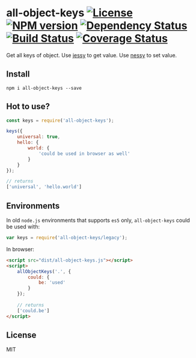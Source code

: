 # all-object-keys [![License][LicenseIMGURL]][LicenseURL] [![NPM version][NPMIMGURL]][NPMURL] [![Dependency Status][DependencyStatusIMGURL]][DependencyStatusURL] [![Build Status][BuildStatusIMGURL]][BuildStatusURL] [![Coverage Status][CoverageIMGURL]][CoverageURL]

Get all keys of object. Use [jessy](https://github.com/coderaiser/jessy "jessy") to get value.
Use [nessy](https://github.com/coderaiser/nessy "nessy") to set value.

## Install

`npm i all-object-keys --save`

## Hot to use?

```js
const keys = require('all-object-keys');

keys({
    universal: true,
    hello: {
        world: {
            'could be used in browser as well'
        }
    }
});

// returns
['universal', 'hello.world']
```
## Environments

In old `node.js` environments that supports `es5` only, `all-object-keys` could be used with:

```js
var keys = require('all-object-keys/legacy');
```

In browser:

```html
<script src="dist/all-object-keys.js"></script>
<script>
    allObjectKeys('.', {
        could: {
            be: 'used'
        }
    });
    
    // returns
    ['could.be']
</script>
```

## License

MIT

[NPMIMGURL]:                https://img.shields.io/npm/v/all-object-keys.svg?style=flat
[BuildStatusIMGURL]:        https://img.shields.io/travis/coderaiser/all-object-keys/master.svg?style=flat
[DependencyStatusIMGURL]:   https://img.shields.io/gemnasium/coderaiser/all-object-keys.svg?style=flat
[LicenseIMGURL]:            https://img.shields.io/badge/license-MIT-317BF9.svg?style=flat
[NPMURL]:                   https://npmjs.org/package/all-object-keys "npm"
[BuildStatusURL]:           https://travis-ci.org/coderaiser/all-object-keys  "Build Status"
[DependencyStatusURL]:      https://gemnasium.com/coderaiser/all-object-keys "Dependency Status"
[LicenseURL]:               https://tldrlegal.com/license/mit-license "MIT License"

[CoverageURL]:              https://coveralls.io/github/coderaiser/all-object-keys?branch=master
[CoverageIMGURL]:           https://coveralls.io/repos/coderaiser/all-object-keys/badge.svg?branch=master&service=github

